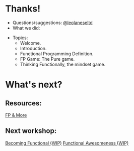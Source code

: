 # Thanks!

+ Questions/suggestions:
  [@leolaneseltd](https://twitter.com/leolaneseltd "@leolaneseltd")
+ What we did:
- Topics: 
  * Welcome. 
  * Introduction.
  * Functional Programming Definition.
  * FP Game: The Pure game.
  * Thinking Functionally, the mindset game. 


# What's next?

## Resources: 
  [FP & More](https://github.com/leolanese/Open-Source-JS-Resources "Open-Source-JS-Resources")
## Next workshop:
  [Becoming Functional (WIP)](https://github.com/leolanese/ "Becoming Functional (WIP)")
  [Functional Awesomeness (WIP)](https://github.com/leolanese/ "Functional Awesomeness (WIP)")
